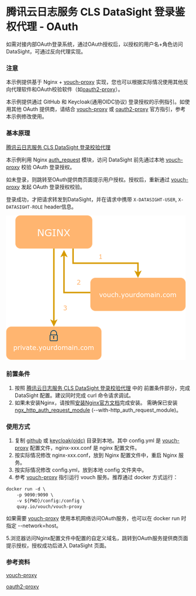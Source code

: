 # 腾讯云日志服务 CLS DataSight 登录鉴权代理 - OAuth

如需对接内部OAuth登录系统，通过OAuth授权后，以授权的用户名+角色访问DataSight，可通过反向代理实现。

### 注意

本示例提供基于 Nginx + [vouch-proxy] 实现，您也可以根据实际情况使用其他反向代理软件和OAuth校验软件（如[oauth2-proxy]）。

本示例提供通过 GitHub 和 Keycloak(通用OIDC协议) 登录授权的示例指引。如使用其他 OAuth 提供商，请结合 [vouch-proxy] 或 [oauth2-proxy] 官方指引，参考本示例修改使用。

### 基本原理

[腾讯云日志服务 CLS DataSight 登录校验代理](../README.md)

本示例利用 Nginx [auth_request](https://nginx.org/en/docs/http/ngx_http_auth_request_module.html) 模块，访问 DataSight 前先通过本地 [vouch-proxy] 校验 OAuth 登录授权。

如未登录，则跳转至OAuth提供商页面提示用户授权。授权后，重新通过 [vouch-proxy] 发起 OAuth 登录授权校验。

登录成功，才把请求转发到DataSight，并在请求中携带 `X-DATASIGHT-USER`, `X-DATASIGHT-ROLE` header信息。

![OAuth登录校验代理流程图](nginx-vouch-private_simple.png)

### 前置条件

1. 按照 [腾讯云日志服务 CLS DataSight 登录校验代理](../README.md) 中的 前置条件部分，完成 DataSight 配置。建议同时完成 curl 命令请求调试。
2. 如果未安装Nginx，请按照[安装Nginx官方文档](https://www.nginx.com/resources/wiki/start/topics/tutorials/install/)完成安装。
   需确保已安装[ngx_http_auth_request_module](https://nginx.org/en/docs/http/ngx_http_auth_request_module.html) (--with-http_auth_request_module)。

### 使用方式

1. 复制 [github](./github) 或 [keycloak(oidc)](./keycloak(oidc)) 目录到本地。其中 config.yml 是 [vouch-proxy] 配置文件，nginx-xxx.conf 是 nginx 配置文件。
2. 按实际情况修改 nginx-xxx.conf，放到 Nginx 配置文件中，重启 Nginx 服务。
3. 按实际情况修改 config.yml，放到本地 config 文件夹中。
4. 参考 [vouch-proxy] 指引运行 vouch 服务。推荐通过 docker 方式运行：

```
docker run -d \
    -p 9090:9090 \
    -v ${PWD}/config:/config \
    quay.io/vouch/vouch-proxy
```

如果需要 [vouch-proxy] 使用本机网络访问OAuth服务，也可以在 docker run 时指定 --network=host。

5.浏览器访问Nginx配置文件中配置的自定义域名，跳转到OAuth服务提供商页面提示授权，授权成功后进入 DataSight 页面。

### 参考资料

[vouch-proxy]

[oauth2-proxy]

[vouch-proxy]: https://github.com/vouch/vouch-proxy
[oauth2-proxy]: https://github.com/oauth2-proxy/oauth2-proxy
